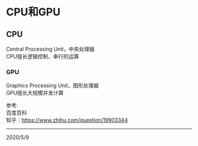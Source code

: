 # CPU和GPU

## CPU
Central Processing Unit，中央处理器  
CPU擅长逻辑控制，串行的运算  

### GPU
Graphics Processing Unit，图形处理器  
GPU擅长大规模并发计算  

参考:  
百度百科  
知乎：https://www.zhihu.com/question/19903344  


---
2020/5/9  
